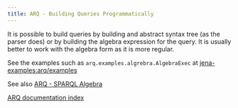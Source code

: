 ```yaml
---
title: ARQ - Building Queries Programmatically
---
```


It is possible to build queries by building and abstract syntax
tree (as the parser does) or by building the algebra expression for
the query.  It is usually better to work with the algebra form as
it is more regular.

See the examples such as `arq.examples.algrebra.AlgebraExec` at
[jena-examples:arq/examples](https://github.com/apache/jena/tree/main/jena-examples/src/main/java/arq/examples/)

See also [ARQ - SPARQL Algebra](algebra.html)

[ARQ documentation index](index.html)
